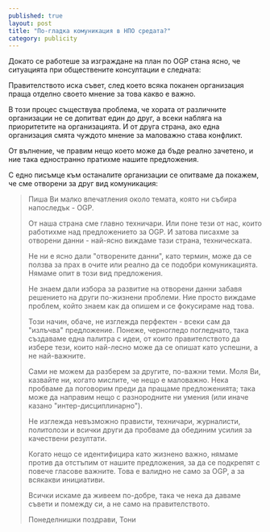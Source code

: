 ```yaml
---
published: true
layout: post
title: "По-гладка комуникация в НПО средата?"
category: publicity
---
```


Докато се работеше за изграждане на план по OGP стана ясно, че ситуацията при обществените консултации е следната:

Правителството иска съвет, след което всяка поканен организация праща отделно своето мнение за това какво е важно.

В този процес съществува проблема, че хората от различните организации не се допитват един до друг, а всеки
набляга на приоритетите на организацията. И от друга страна, ако една организация смята чуждото мнение за
маловажно става конфликт.

От вълнение, че правим нещо което може да бъде реално зачетено, и ние така едностранно пратихме нашите предложения.

С едно писъмце към останалите организации се опитваме да покажем, че сме отворени за друг вид комуникация:

>Пиша Ви малко впечатления около темата, която ни събира напоследък - OGP.
>
>От наша страна сме главно техничари. Или поне тези от нас, които работихме над предложението за OGP. И затова писахме за отворени данни - най-ясно виждаме тази страна, техническата.
>
>Не ни е ясно дали "отворените данни", като термин, може да се ползва за прах в очите или реално да се подобри комуникацията. Нямаме опит в този вид предложения.
>
>Не знаем дали избора за развитие на отворени данни забавя решението на други по-жизнени проблеми. Ние просто виждаме проблем, който знаем как да опишем и се фокусираме над това.
>
>Този начин, обаче, не изглежда перфектен - всеки сам да "излъчва" предложение. Понеже, черногледо погледнато, така създаваме една палитра с идеи, от които правителството да избере тези, които най-лесно може да се опишат като успешни, а не най-важните.
>
>Сами не можем да разберем за другите, по-важни теми. Моля Ви, казвайте ни, когато мислите, че нещо е маловажно. Нека пробваме да поговорим преди да пращаме предложенията; така може да направим нещо с разнородните ни умения (или иначе казано "интер-дисциплинарно").
>
>Не изглежда невъзможно прависти, техничари, журналисти, политолози и всички други да пробваме да обединим усилия за качествени резултати.
>
>Когато нещо се идентифицира като жизнено важно, нямаме против да отстъпим от нашите предложения, за да се подкрепят с повече гласове важните. Това е валидно не само за OGP, а за всякакви инициативи.
>
>Всички искаме да живеем по-добре, така че нека да даваме съвети и помежду си, а не само на правителството.
>
>Понеделнишки поздрави,
>Тони